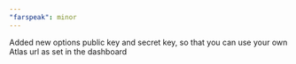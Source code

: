 ```yaml
---
"farspeak": minor
---
```


Added new options public key and secret key, so that you can use your own Atlas url as set in the dashboard
